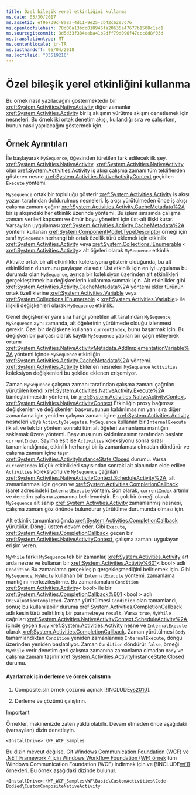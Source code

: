 ```yaml
---
title: Özel bileşik yerel etkinliğini kullanma
ms.date: 03/30/2017
ms.assetid: ef9e739c-8a8a-4d11-9e25-cb42c62e3c76
ms.openlocfilehash: 78d00a13bdc018946fa20635a47677b1508c1ed1
ms.sourcegitcommit: 3d5d33f384eeba41b2dff79d096f47ccc8d8f03d
ms.translationtype: MT
ms.contentlocale: tr-TR
ms.lasthandoff: 05/04/2018
ms.locfileid: "33519216"
---
```

# <a name="custom-composite-using-native-activity"></a>Özel bileşik yerel etkinliğini kullanma
Bu örnek nasıl yazılacağını göstermektedir bir <xref:System.Activities.NativeActivity> diğer zamanlar <xref:System.Activities.Activity> bir iş akışının yürütme akışını denetlemek için nesneleri. Bu örnek iki ortak denetim akışı, kullandığı sıra ve çalışırken, bunun nasıl yapılacağını göstermek için.  
  
## <a name="sample-details"></a>Örnek Ayrıntıları  
 İle başlayarak `MySequence`, öğesinden türetilen fark edilecek ilk şey. <xref:System.Activities.NativeActivity>. <xref:System.Activities.NativeActivity> olan <xref:System.Activities.Activity> iş akışı çalışma zamanı tüm tekliflerden gösteren nesne <xref:System.Activities.NativeActivityContext> geçirilen `Execute` yöntemi.  
  
 `MySequence` ortak bir topluluğu gösterir <xref:System.Activities.Activity> iş akışı yazarı tarafından doldurulmuş nesneleri. İş akışı yürütülmeden önce iş akışı çalışma zamanı çağırır <xref:System.Activities.Activity.CacheMetadata%2A> bir iş akışındaki her etkinlik üzerinde yöntemi. Bu işlem sırasında çalışma zamanı verileri kapsamı ve ömür boyu yönetimi için üst-alt ilişki kurar. Varsayılan uygulaması <xref:System.Activities.Activity.CacheMetadata%2A> yöntemi kullanan <xref:System.ComponentModel.TypeDescriptor> örneği için sınıf `MySequence` herhangi bir ortak özellik türü eklemek için etkinlik <xref:System.Activities.Activity> veya <xref:System.Collections.IEnumerable> \< <xref:System.Activities.Activity>> alt öğeleri olarak `MySequence` etkinlik.  
  
 Aktivite ortak bir alt etkinlikler koleksiyonu gösterir olduğunda, bu alt etkinliklerin durumunu paylaşan olasıdır. Üst etkinlik için en iyi uygulama bu durumda olan `MySequence`, ayrıca bir koleksiyon üzerinden alt etkinlikleri gerçekleştirmek bu değişkenlerin kullanıma sunmak için. Alt etkinlikler gibi <xref:System.Activities.Activity.CacheMetadata%2A> yöntemi ekler türünün ortak özelliklerine <xref:System.Activities.Variable> veya <xref:System.Collections.IEnumerable> \< <xref:System.Activities.Variable>> ile ilişkili değişkenleri olarak `MySequence` etkinlik.  
  
 Genel değişkenler yanı sıra hangi yönetilen alt tarafından `MySequence`, `MySequence` aynı zamanda, alt öğelerinin yürütmede olduğu izlenmesi gerekir. Özel bir değişkene kullanan `currentIndex`, bunu başarmak için. Bu değişken bir parçası olarak kayıtlı `MySequence` yapılan bir çağrı ekleyerek ortamı <xref:System.Activities.NativeActivityMetadata.AddImplementationVariable%2A> yöntemi içinde `MySequence` etkinliğin <xref:System.Activities.Activity.CacheMetadata%2A> yöntemi. <xref:System.Activities.Activity> Eklenen nesneleri `MySequence` `Activities` koleksiyon değişkenleri bu şekilde eklenen erişemiyor.  
  
 Zaman `MySequence` çalışma zamanı tarafından çalışma zamanı çağrıları yürütülen kendi <xref:System.Activities.NativeActivity.Execute%2A> tümleştirilmesidir yöntemi, bir <xref:System.Activities.NativeActivityContext>. <xref:System.Activities.NativeActivityContext> Etkinliğin proxy bağımsız değişkenleri ve değişkenleri başvurusunun kaldırılmasının yanı sıra diğer zamanlama için yeniden çalışma zamanı içine <xref:System.Activities.Activity> nesneleri veya `ActivityDelegates`. `MySequence` kullanan bir `InternalExecute` ilk alt ve tek bir yöntem sonraki tüm alt öğeleri zamanlama mantığını saklamak üzere yöntemi. Başvurusunun kaldırılmasının tarafından başlatır `currentIndex`. Sayıma eşit ise `Activities` koleksiyonu sonra sırası tamamlandığında, etkinlik herhangi bir iş zamanlaması olmadan döndürür ve çalışma zamanı içine taşır <xref:System.Activities.ActivityInstanceState.Closed> durumu. Varsa `currentIndex` küçük etkinlikleri sayısından sonraki alt alanından elde edilen `Activities` koleksiyonu ve `MySequence` çağrıları <xref:System.Activities.NativeActivityContext.ScheduleActivity%2A>, alt zamanlanması için geçen ve <xref:System.Activities.CompletionCallback> işaret adresindeki `InternalExecute` yöntem. Son olarak, `currentIndex` artırılır ve denetim çalışma zamanına belirlenmiştir. En çok bir örneği olarak `MySequence` alt sahip <xref:System.Activities.Activity> zamanlanmış nesnesi, çalışma zamanı göz önünde bulundurur yürütülme durumunda olması için.  
  
 Alt etkinlik tamamlandığında <xref:System.Activities.CompletionCallback> yürütülür. Döngü üstten devam eder. Gibi `Execute`, <xref:System.Activities.CompletionCallback> geçen bir <xref:System.Activities.NativeActivityContext>, çalışma zamanı uygulayan erişim veren.  
  
 `MyWhile` farklı `MySequence` tek bir zamanlar, <xref:System.Activities.Activity> art arda nesne ve kullanan bir <xref:System.Activities.Activity%601>< bool\> adlı `Condition` Bu zamanlama gerçekleşip gerçekleşmediğini belirlemek için. Gibi `MySequence`, `MyWhile` kullanan bir `InternalExecute` yöntemi, zamanlama mantığını merkezileştirme. Bu zamanlamaları `Condition` <xref:System.Activities.Activity>< bool\> ile bir <xref:System.Activities.CompletionCallback%601> \<bool > adlı `OnEvaluationCompleted`. Zaman yürütülmesi `Condition` olan tamamlandı, sonuç bu kullanılabilir duruma <xref:System.Activities.CompletionCallback> adlı kesin türü belirtilmiş bir parametreye `result`. Varsa `true`, `MyWhile` çağrıları <xref:System.Activities.NativeActivityContext.ScheduleActivity%2A>, içinde geçen `Body` <xref:System.Activities.Activity> nesne ve `InternalExecute` olarak <xref:System.Activities.CompletionCallback>. Zaman yürütülmesi `Body` tamamlandıktan `Condition` yeniden zamanlanmış `InternalExecute`, döngü üzerinden yeniden başlatılıyor. Zaman `Condition` döndürür `false`, örneği `MyWhile` verir denetim geri çalışma zamanına zamanlama olmadan `Body` ve çalışma zamanı taşınır <xref:System.Activities.ActivityInstanceState.Closed> durumu.  
  
#### <a name="to-set-up-build-and-run-the-sample"></a>Ayarlamak için derleme ve örnek çalıştırın  
  
1.  Composite.sln örnek çözümü açmak [!INCLUDE[vs2010](../../../../includes/vs2010-md.md)].  
  
2.  Derleme ve çözümü çalıştırın.  
  
> [!IMPORTANT]
>  Örnekler, makinenizde zaten yüklü olabilir. Devam etmeden önce aşağıdaki (varsayılan) dizin denetleyin.  
>   
>  `<InstallDrive>:\WF_WCF_Samples`  
>   
>  Bu dizin mevcut değilse, Git [Windows Communication Foundation (WCF) ve .NET Framework 4 için Windows Workflow Foundation (WF) örnek](http://go.microsoft.com/fwlink/?LinkId=150780) tüm Windows Communication Foundation (WCF) indirmek için ve [!INCLUDE[wf1](../../../../includes/wf1-md.md)] örnekleri. Bu örnek aşağıdaki dizinde bulunur.  
>   
>  `<InstallDrive>:\WF_WCF_Samples\WF\Basic\CustomActivities\Code-Bodied\CustomCompositeNativeActivity`